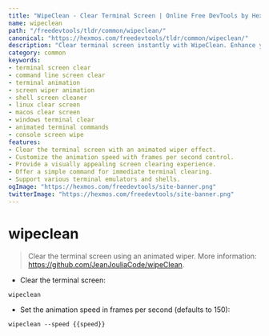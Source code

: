 ```yaml
---
title: "WipeClean - Clear Terminal Screen | Online Free DevTools by Hexmos"
name: wipeclean
path: "/freedevtools/tldr/common/wipeclean/"
canonical: "https://hexmos.com/freedevtools/tldr/common/wipeclean/"
description: "Clear terminal screen instantly with WipeClean. Enhance your command-line interface with animated screen clearing for improved workflow. Free online tool, no registration required."
category: common
keywords:
- terminal screen clear
- command line screen clear
- terminal animation
- screen wiper animation
- shell screen cleaner
- linux clear screen
- macos clear screen
- windows terminal clear
- animated terminal commands
- console screen wipe
features:
- Clear the terminal screen with an animated wiper effect.
- Customize the animation speed with frames per second control.
- Provide a visually appealing screen clearing experience.
- Offer a simple command for immediate terminal clearing.
- Support various terminal emulators and shells.
ogImage: "https://hexmos.com/freedevtools/site-banner.png"
twitterImage: "https://hexmos.com/freedevtools/site-banner.png"
---
```


# wipeclean

> Clear the terminal screen using an animated wiper.
> More information: <https://github.com/JeanJouliaCode/wipeClean>.

- Clear the terminal screen:

`wipeclean`

- Set the animation speed in frames per second (defaults to 150):

`wipeclean --speed {{speed}}`
